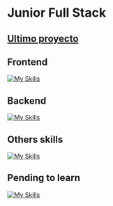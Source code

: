 # Junior Full Stack
## [Ultimo proyecto](https://habitwise.me)
## Frontend
[![My Skills](https://skillicons.dev/icons?i=js,typescript,html,css,react,nextjs,bootstrap,tailwindcss)](https://skillicons.dev)
## Backend
[![My Skills](https://skillicons.dev/icons?i=nodejs,mongodb,expressjs,firebase,mysql,nest,prisma,postgresql)](https://skillicons.dev)
## Others skills
[![My Skills](https://skillicons.dev/icons?i=java,python,cpp,c,git)](https://skillicons.dev)
## Pending to learn
[![My Skills](https://skillicons.dev/icons?i=spring,jest,reactnative)](https://skillicons.dev)
<!---
SbleitZ/SbleitZ is a ✨ special ✨ repository because its `README.md` (this file) appears on your GitHub profile.
You can click the Preview link to take a look at your changes.
--->
